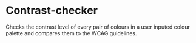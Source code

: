 # Contrast-checker

Checks the contrast level of every pair of colours in a user inputed colour palette and compares them to the WCAG guidelines. 